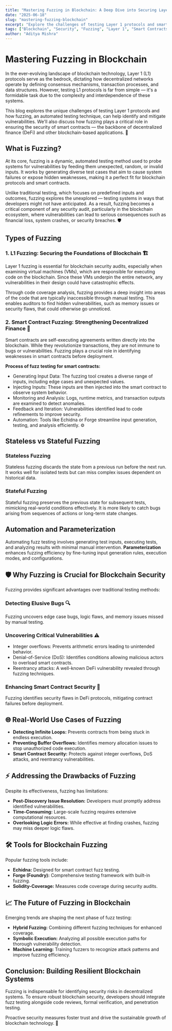 ```yaml
---
title: "Mastering Fuzzing in Blockchain: A Deep Dive into Securing Layer 1 Protocols & Smart Contracts"
date: "2025-06-18"
slug: "mastering-fuzzing-blockchain"
excerpt: "Explore the challenges of testing Layer 1 protocols and smart contracts with fuzzing techniques for enhanced security."
tags: ["Blockchain", "Security", "Fuzzing", "Layer 1", "Smart Contracts", "DeFi"]
author: "Aditya Mishra"
---
```


# Mastering Fuzzing in Blockchain

In the ever-evolving landscape of blockchain technology, Layer 1 (L1) protocols serve as the bedrock, dictating how decentralized networks operate by defining consensus mechanisms, transaction processes, and data structures. However, testing L1 protocols is far from simple — it's a formidable task due to the complexity and interdependence of these systems.

This blog explores the unique challenges of testing Layer 1 protocols and how fuzzing, an automated testing technique, can help identify and mitigate vulnerabilities. We'll also discuss how fuzzing plays a critical role in ensuring the security of smart contracts — the backbone of decentralized finance (DeFi) and other blockchain-based applications. 🚀

## What is Fuzzing?

At its core, fuzzing is a dynamic, automated testing method used to probe systems for vulnerabilities by feeding them unexpected, random, or invalid inputs. It works by generating diverse test cases that aim to cause system failures or expose hidden weaknesses, making it a perfect fit for blockchain protocols and smart contracts.

Unlike traditional testing, which focuses on predefined inputs and outcomes, fuzzing explores the unexplored — testing systems in ways that developers might not have anticipated. As a result, fuzzing becomes a critical component of any security audit, particularly in the blockchain ecosystem, where vulnerabilities can lead to serious consequences such as financial loss, system crashes, or security breaches. 🛡️

## Types of Fuzzing

### 1. L1 Fuzzing: Securing the Foundations of Blockchain 🏗️

Layer 1 fuzzing is essential for blockchain security audits, especially when examining virtual machines (VMs), which are responsible for executing code on the blockchain. Since these VMs underpin the entire network, any vulnerabilities in their design could have catastrophic effects.

Through code coverage analysis, fuzzing provides a deep insight into areas of the code that are typically inaccessible through manual testing. This enables auditors to find hidden vulnerabilities, such as memory issues or security flaws, that could otherwise go unnoticed.

### 2. Smart Contract Fuzzing: Strengthening Decentralized Finance 📜

Smart contracts are self-executing agreements written directly into the blockchain. While they revolutionize transactions, they are not immune to bugs or vulnerabilities. Fuzzing plays a crucial role in identifying weaknesses in smart contracts before deployment.

**Process of fuzz testing for smart contracts:**
- Generating Input Data: The fuzzing tool creates a diverse range of inputs, including edge cases and unexpected values.
- Injecting Inputs: These inputs are then injected into the smart contract to observe system behavior.
- Monitoring and Analysis: Logs, runtime metrics, and transaction outputs are examined to detect anomalies.
- Feedback and Iteration: Vulnerabilities identified lead to code refinements to improve security.
- Automation: Tools like Echidna or Forge streamline input generation, testing, and analysis efficiently. ⚙️

## Stateless vs Stateful Fuzzing

### **Stateless Fuzzing**
Stateless fuzzing discards the state from a previous run before the next run. It works well for isolated tests but can miss complex issues dependent on historical data.

### **Stateful Fuzzing**
Stateful fuzzing preserves the previous state for subsequent tests, mimicking real-world conditions effectively. It is more likely to catch bugs arising from sequences of actions or long-term state changes.

## Automation and Parameterization

Automating fuzz testing involves generating test inputs, executing tests, and analyzing results with minimal manual intervention. **Parameterization** enhances fuzzing efficiency by fine-tuning input generation rules, execution modes, and configurations.

## 🛡️ Why Fuzzing is Crucial for Blockchain Security

Fuzzing provides significant advantages over traditional testing methods:

### **Detecting Elusive Bugs 🔍**
Fuzzing uncovers edge case bugs, logic flaws, and memory issues missed by manual testing.

### **Uncovering Critical Vulnerabilities ⚠️**
- Integer overflows: Prevents arithmetic errors leading to unintended behavior.
- Denial-of-Service (DoS): Identifies conditions allowing malicious actors to overload smart contracts.
- Reentrancy attacks: A well-known DeFi vulnerability revealed through fuzzing techniques.

### **Enhancing Smart Contract Security 🧠**
Fuzzing identifies security flaws in DeFi protocols, mitigating contract failures before deployment.

## 🌐 Real-World Use Cases of Fuzzing

- **Detecting Infinite Loops:** Prevents contracts from being stuck in endless execution.
- **Preventing Buffer Overflows:** Identifies memory allocation issues to stop unauthorized code execution.
- **Smart Contract Security:** Protects against integer overflows, DoS attacks, and reentrancy vulnerabilities.

## ⚡ Addressing the Drawbacks of Fuzzing

Despite its effectiveness, fuzzing has limitations:
- **Post-Discovery Issue Resolution:** Developers must promptly address identified vulnerabilities.
- **Time-Consuming:** Large-scale fuzzing requires extensive computational resources.
- **Overlooking Logic Errors:** While effective at finding crashes, fuzzing may miss deeper logic flaws.

## 🛠️ Tools for Blockchain Fuzzing

Popular fuzzing tools include:
- **Echidna:** Designed for smart contract fuzz testing.
- **Forge (Foundry):** Comprehensive testing framework with built-in fuzzing.
- **Solidity-Coverage:** Measures code coverage during security audits.

## 📈 The Future of Fuzzing in Blockchain

Emerging trends are shaping the next phase of fuzz testing:
- **Hybrid Fuzzing:** Combining different fuzzing techniques for enhanced coverage.
- **Symbolic Execution:** Analyzing all possible execution paths for thorough vulnerability detection.
- **Machine Learning:** Training fuzzers to recognize attack patterns and improve fuzzing efficiency.

## Conclusion: Building Resilient Blockchain Systems

Fuzzing is indispensable for identifying security risks in decentralized systems. To ensure robust blockchain security, developers should integrate fuzz testing alongside code reviews, formal verification, and penetration testing.

Proactive security measures foster trust and drive the sustainable growth of blockchain technology. 🚀